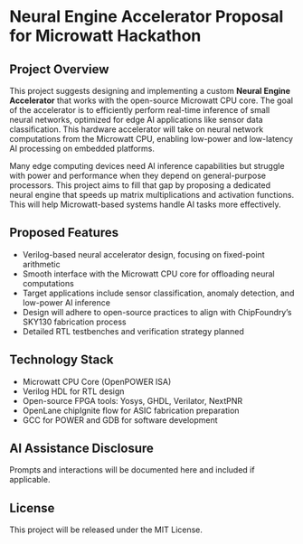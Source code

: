 # Neural Engine Accelerator Proposal for Microwatt Hackathon

## Project Overview
This project suggests designing and implementing a custom **Neural Engine Accelerator** that works with the open-source Microwatt CPU core. The goal of the accelerator is to efficiently perform real-time inference of small neural networks, optimized for edge AI applications like sensor data classification. This hardware accelerator will take on neural network computations from the Microwatt CPU, enabling low-power and low-latency AI processing on embedded platforms.

Many edge computing devices need AI inference capabilities but struggle with power and performance when they depend on general-purpose processors. This project aims to fill that gap by proposing a dedicated neural engine that speeds up matrix multiplications and activation functions. This will help Microwatt-based systems handle AI tasks more effectively.

## Proposed Features
- Verilog-based neural accelerator design, focusing on fixed-point arithmetic  
- Smooth interface with the Microwatt CPU core for offloading neural computations  
- Target applications include sensor classification, anomaly detection, and low-power AI inference  
- Design will adhere to open-source practices to align with ChipFoundry’s SKY130 fabrication process  
- Detailed RTL testbenches and verification strategy planned  

## Technology Stack
- Microwatt CPU Core (OpenPOWER ISA)  
- Verilog HDL for RTL design  
- Open-source FPGA tools: Yosys, GHDL, Verilator, NextPNR  
- OpenLane chipIgnite flow for ASIC fabrication preparation  
- GCC for POWER and GDB for software development   

## AI Assistance Disclosure
Prompts and interactions will be documented here and included if applicable.

## License
This project will be released under the MIT License.
